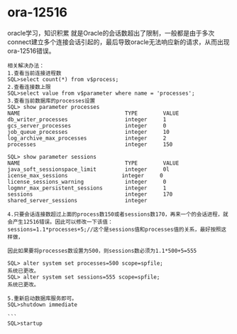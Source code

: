 # ora-12516
oracle学习，知识积累
    就是Oracle的会话数超出了限制，一般都是由于多次connect建立多个连接会话引起的，最后导致oracle无法响应新的请求，从而出现ora-12516错误。
	
    相关解决办法：
    1.查看当前连接进程数
    SQL>select count(*) from v$process;
    2.查看连接数上限
    SQL>select value from v$parameter where name = 'processes';
    3.查看当前数据库的processes设置
    SQL> show parameter processes
    NAME                                 TYPE        VALUE 
    db_writer_processes                  integer     1
    gcs_server_processes                 integer     0
    job_queue_processes                  integer     10
    log_archive_max_processes            integer     2
    processes                            integer     150 
	
    SQL> show parameter sessions
    NAME                                 TYPE        VALUE
    java_soft_sessionspace_limit         integer     0l
    icense_max_sessions                 integer     0
    license_sessions_warning             integer     0
    logmnr_max_persistent_sessions       integer     1
    sessions                             integer     170
    shared_server_sessions               integer

    4.只要会话连接数超过上面的process数150或者sessions数170，再来一个的会话进程，就会产生12516错误。因此可以修改一下该值：
    sessions=1.1*processes+5;//这个是sessions值和processes值的关系，最好按照这样做，

    因此如果要将processes数设置为500，则sessions数必须为1.1*500+5=555

    SQL> alter system set processes=500 scope=spfile;
    系统已更改。
    SQL> alter system set sessions=555 scope=spfile;
    系统已更改。

    5.重新启动数据库服务即可。
    SQL>shutdown immediate

    ```
    SQL>startup

